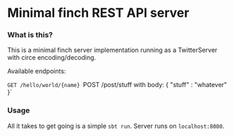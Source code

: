 # Minimal finch REST API server 

### What is this?

This is a minimal finch server implementation running as a TwitterServer with circe encoding/decoding.

Available endpoints:

`GET /hello/world/{name}
`POST /post/stuff with body: { "stuff" : "whatever" }`

### Usage

All it takes to get going is a simple `sbt run`. Server runs on `localhost:8080`.
